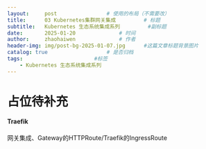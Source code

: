 ```yaml
---
layout:     post   				# 使用的布局（不需要改）
title:      03 Kubernetes集群网关集成 		# 标题 
subtitle:   Kubernetes 生态系统集成系列 		#副标题
date:       2025-01-20				# 时间
author:     zhaohaiwen 				# 作者
header-img: img/post-bg-2025-01-07.jpg		#这篇文章标题背景图片
catalog: true 					# 是否归档
tags:						#标签
    - Kubernetes 生态系统集成系列
---
```

# 占位待补充

#### Traefik

网关集成、Gateway的HTTPRoute/Traefik的IngressRoute
